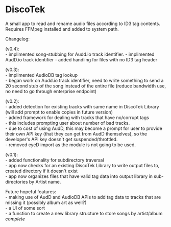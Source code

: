 # DiscoTek
A small app to read and rename audio files according to ID3 tag contents. 
Requires FFMpeg installed and added to system path.

Changelog:

(v0.4):\
    - implimented song-stubbing for Audd.io track identifier.
    - implimented AudD.io track identifier
    - added handling for files with no ID3 tag header

(v0.3):\
    - implimented AudioDB tag lookup\
    - began work on Audd.io track identifier, need to write something to send a 20 second stub of the song instead of the entire file (reduce bandwidth use, no need to go through enterprise endpoint)

(v0.2):\
    - added detection for existing tracks with same name in DiscoTek Library (will add prompt to enable copies in future version)\
    - added framework for dealing with tracks that have no/corrupt tags\
        - this includes prompting user about number of bad tracks.\
        - due to cost of using AudD, this may become a prompt for user to provide their own API key (that they can get from AudD themselves), so the developer's API key doesn't get suspended/throttled.\
    - removed eyeD import as the module is not going to be used.

(v0.1):\
    - added functionality for subdirectory traversal\
    - app now checks for an existing DiscoTek Library to write output files to, created directory if it doesn't exist\
    - app now organizes files that have valid tag data into output library in sub-directories by Artist name.


Future hopeful features:\
    - making use of AudD and AudioDB APIs to add tag data to tracks that are missing it (possibly album art as well?)\
    - a UI of some sort\
    - a function to create a new library structure to store songs by artist/album *complete*


